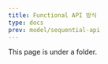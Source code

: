 ```yaml
---
title: Functional API 방식
type: docs
prev: model/sequential-api
---
```


This page is under a folder.

